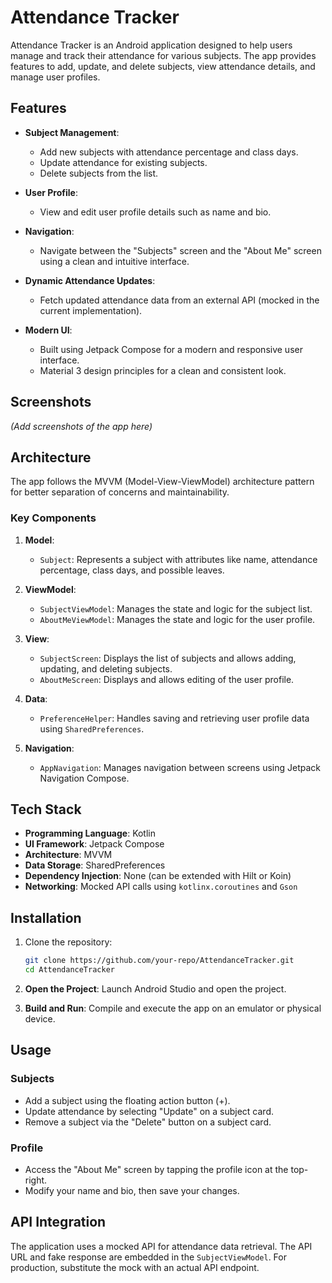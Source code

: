 # Attendance Tracker

Attendance Tracker is an Android application designed to help users manage and track their attendance for various subjects. The app provides features to add, update, and delete subjects, view attendance details, and manage user profiles.

## Features

- **Subject Management**:
  - Add new subjects with attendance percentage and class days.
  - Update attendance for existing subjects.
  - Delete subjects from the list.

- **User Profile**:
  - View and edit user profile details such as name and bio.

- **Navigation**:
  - Navigate between the "Subjects" screen and the "About Me" screen using a clean and intuitive interface.

- **Dynamic Attendance Updates**:
  - Fetch updated attendance data from an external API (mocked in the current implementation).

- **Modern UI**:
  - Built using Jetpack Compose for a modern and responsive user interface.
  - Material 3 design principles for a clean and consistent look.

## Screenshots

*(Add screenshots of the app here)*

## Architecture

The app follows the MVVM (Model-View-ViewModel) architecture pattern for better separation of concerns and maintainability.

### Key Components

1. **Model**:
   - `Subject`: Represents a subject with attributes like name, attendance percentage, class days, and possible leaves.

2. **ViewModel**:
   - `SubjectViewModel`: Manages the state and logic for the subject list.
   - `AboutMeViewModel`: Manages the state and logic for the user profile.

3. **View**:
   - `SubjectScreen`: Displays the list of subjects and allows adding, updating, and deleting subjects.
   - `AboutMeScreen`: Displays and allows editing of the user profile.

4. **Data**:
   - `PreferenceHelper`: Handles saving and retrieving user profile data using `SharedPreferences`.

5. **Navigation**:
   - `AppNavigation`: Manages navigation between screens using Jetpack Navigation Compose.

## Tech Stack

- **Programming Language**: Kotlin
- **UI Framework**: Jetpack Compose
- **Architecture**: MVVM
- **Data Storage**: SharedPreferences
- **Dependency Injection**: None (can be extended with Hilt or Koin)
- **Networking**: Mocked API calls using `kotlinx.coroutines` and `Gson`

## Installation

1. Clone the repository:

   ```bash
   git clone https://github.com/your-repo/AttendanceTracker.git
   cd AttendanceTracker
   ```

2. **Open the Project**: Launch Android Studio and open the project.

3. **Build and Run**: Compile and execute the app on an emulator or physical device.

## Usage

### Subjects

- Add a subject using the floating action button (+).
- Update attendance by selecting "Update" on a subject card.
- Remove a subject via the "Delete" button on a subject card.

### Profile

- Access the "About Me" screen by tapping the profile icon at the top-right.
- Modify your name and bio, then save your changes.

## API Integration

The application uses a mocked API for attendance data retrieval. The API URL and fake response are embedded in the `SubjectViewModel`. For production, substitute the mock with an actual API endpoint.
